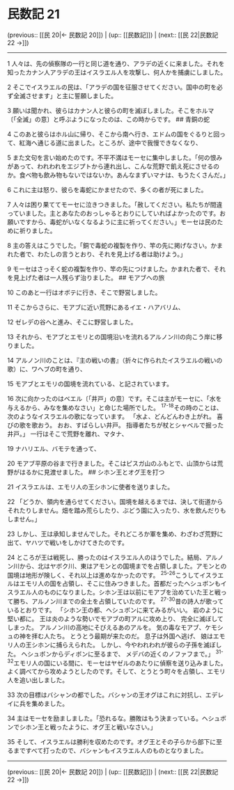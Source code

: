 # 民数記 21

(previous:: [[民 20|← 民数記 20]]) | (up:: [[民数記]]) | (next:: [[民 22|民数記 22 →]])

***




1 
人々は、先の偵察隊の一行と同じ道を通り、アラデの近くに来ました。それを知ったカナン人アラデの王はイスラエル人を攻撃し、何人かを捕虜にしました。 



2 
そこでイスラエルの民は、「アラデの国を征服させてください。国中の町を必ず全滅させます」と主に誓願しました。 



3 
願いは聞かれ、彼らはカナン人と彼らの町を滅ぼしました。そこをホルマ〔「全滅」の意〕と呼ぶようになったのは、この時からです。 ## 青銅の蛇 



4 
このあと彼らはホル山に帰り、そこから南へ行き、エドムの国をぐるりと回って、紅海へ通じる道に出ました。ところが、途中で我慢できなくなり、 



5 
また文句を言い始めたのです。不平不満はモーセに集中しました。「何の恨みがあって、われわれをエジプトから連れ出し、こんな荒野で飢え死にさせるのか。食べ物も飲み物もないではないか。あんなまずいマナは、もうたくさんだ。」 



6 
これに主は怒り、彼らを毒蛇にかませたので、多くの者が死にました。 



7 
人々は困り果ててモーセに泣きつきました。「赦してください。私たちが間違っていました。主とあなたのおっしゃるとおりにしていればよかったのです。お願いですから、毒蛇がいなくなるように主に祈ってください。」モーセは民のために祈りました。 



8 
主の答えはこうでした。「銅で毒蛇の複製を作り、竿の先に掲げなさい。かまれた者で、わたしの言うとおり、それを見上げる者は助けよう。」 



9 
モーセはさっそく蛇の複製を作り、竿の先につけました。かまれた者で、それを見上げた者は一人残らず治りました。 ## モアブへの旅 



10 
このあと一行はオボテに行き、そこで野営しました。 



11 
そこからさらに、モアブに近い荒野にあるイエ・ハアバリム、 



12 
ゼレデの谷へと進み、そこに野営しました。 



13 
それから、モアブとエモリとの国境沿いを流れるアルノン川の向こう岸に移りました。 



14 
アルノン川のことは、『主の戦いの書』（折々に作られたイスラエルの戦いの歌）に、ワヘブの町を通り、 



15 
モアブとエモリの国境を流れている、と記されています。 



16 
次に向かったのはベエル〔「井戸」の意〕です。そこは主がモーセに、「水を与えるから、みなを集めなさい」と命じた場所でした。 <sup class="versenum">17-18</sup>その時のことは、次のようなイスラエルの歌になっています。 「水よ、どんどんわき上がれ。 喜びの歌を歌おう。 おお、すばらしい井戸。 指導者たちが杖とシャベルで掘った井戸。」 一行はそこで荒野を離れ、マタナ、 



19 
ナハリエル、バモテを通って、 



20 
モアブ平原の谷まで行きました。そこはピスガ山のふもとで、山頂からは荒野がはるかに見渡せました。 ## シホン王とオグ王を打つ 



21 
イスラエルは、エモリ人の王シホンに使者を送りました。 



22 
「どうか、領内を通らせてください。国境を越えるまでは、決して街道からそれたりしません。畑を踏み荒らしたり、ぶどう園に入ったり、水を飲んだりもしません。」 



23 
しかし、王は承知しませんでした。それどころか軍を集め、わざわざ荒野に出て、ヤハツで戦いをしかけてきたのです。 



24 
ところが王は戦死し、勝ったのはイスラエル人のほうでした。結局、アルノン川から、北はヤボク川、東はアモンとの国境までを占領しました。アモンとの国境は地形が険しく、それ以上は進めなかったのです。 <sup class="versenum">25-26</sup>こうしてイスラエルはエモリ人の国を占領し、そこに住みつきました。首都だったヘシュボンもイスラエル人のものになりました。シホン王は以前にモアブを治めていた王と戦って勝ち、アルノン川までの全土を占領していたのです。 <sup class="versenum">27-30</sup>昔の詩人が歌っているとおりです。 「シホン王の都、ヘシュボンに来てみるがいい。 岩のように堅い都に。 王は炎のような勢いでモアブの町アルに攻め上り、 完全に滅ぼしてしまった。 アルノン川の高地にそびえるあのアルを。 気の毒なモアブ、ケモシュの神を拝む人たち。 とうとう最期が来たのだ。 息子は外国へ逃げ、 娘はエモリ人の王シホンに捕らえられた。 しかし、今やわれわれが彼らの子孫を滅ぼした。 ヘシュボンからディボンに至るまで、 メデバの近くのノファフまで。」 <sup class="versenum">31-32</sup>エモリ人の国にいる間に、モーセはヤゼルのあたりに偵察を送り込みました。よく調べてから攻めようとしたのです。そして、とうとう町々を占領し、エモリ人を追い出しました。 



33 
次の目標はバシャンの都でした。バシャンの王オグはこれに対抗し、エデレイに兵を集めました。 



34 
主はモーセを励ましました。「恐れるな。勝敗はもう決まっている。ヘシュボンでシホン王と戦ったように、オグ王と戦いなさい。」 



35 
そして、イスラエルは勝利を収めたのです。オグ王とその子らから部下に至るまですべて打ったので、バシャンもイスラエル人のものとなりました。

***

(previous:: [[民 20|← 民数記 20]]) | (up:: [[民数記]]) | (next:: [[民 22|民数記 22 →]])
